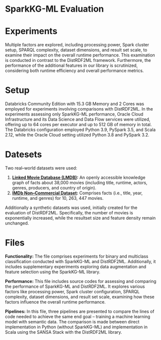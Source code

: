 SparkKG-ML Evaluation
====================================

Experiments
============

Multiple factors are explored, including processing power, Spark cluster setup, SPARQL complexity, dataset dimensions, and result set scale, to examine their impact on the overall runtime performance. This examination is conducted in contrast to the DistRDF2ML framework. Furthermore, the performance of the additional features in our library is scrutinized, considering both runtime efficiency and overall performance metrics.

Setup
=======

Databricks Community Edition with 15.3 GB Memory and 2 Cores was employed for experiments involving comparisons with DistRDF2ML. In the experiments assessing only SparkKG-ML performance, Oracle Cloud Infrastructure and its Data Science and Data Flow services were utilized, offering up to 64 cores per executor and up to 512 GB of memory in total. The Databricks configuration employed Python 3.9, PySpark 3.5, and Scala 2.12, while the Oracle Cloud setting utilized Python 3.8 and PySpark 3.2.

Datesets
=========

Two real–world datasets were used: 
1) **[Linked Movie Database (LMDB)](https://old.datahub.io/dataset/linkedmdb):** An openly accessible knowledge graph of facts about 38,000 movies (including title, runtime, actors, genres, producers, and country of origin).
2) **[IMDb Non–Commercial Dataset](https://developer.imdb.com/non-commercial-datasets/#titlebasicstsvgz):** Comprises facts (i.e., title, year, runtime, and genres) for 10, 263, 447 movies.

Additionally a synthetic datasets was used, initially created for the evaluation of DistRDF2ML. Specifically, the number of movies is exponentially increased, while the resultset size and feature density remain unchanged.

Files
=====

**Functionality:**  The file comprises experiments for binary and multiclass classification conducted with SparkKG-ML and DistRDF2ML. Additionally, it includes supplementary experiments exploring data augmentation and feature selection using the SparkKG-ML library.

**Performance:** This file includes source codes for assessing and comparing the performance of SparkKG-ML and DistRDF2ML. It explores various factors like processing power, Spark cluster configuration, SPARQL complexity, dataset dimensions, and result set scale, examining how these factors influence the overall runtime performance.

**Pipelines:** In this file, three pipelines are presented to compare the lines of code needed to achieve the same end goal – training a machine learning model with semantic data. The comparison is made between direct implementation in Python (without SparkKG-ML) and implementation in Scala using the SANSA Stack with the DistRDF2ML library.
